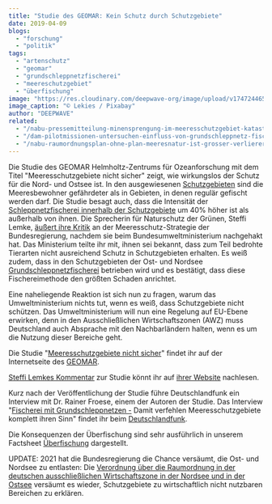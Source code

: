 ```yaml
---
title: "Studie des GEOMAR: Kein Schutz durch Schutzgebiete"
date: 2019-04-09
blogs: 
  - "forschung"
  - "politik"
tags: 
  - "artenschutz"
  - "geomar"
  - "grundschleppnetzfischerei"
  - "meereschutzgebiet"
  - "überfischung"
image: "https://res.cloudinary.com/deepwave-org/image/upload/v1747244651/deepwave.org/shrimp-205275_1920.jpg"
image_caption: "© Lekies / Pixabay"
author: "DEEPWAVE"
related: 
  - "/nabu-pressemitteilung-minensprengung-im-meeresschutzgebiet-katastrophal-fuer-natur/"
  - "/dam-pilotmissionen-untersuchen-einfluss-von-grundschleppnetz-fischerei-auf-meeresschutzgebiete-in-nord-und-ostsee/"
  - "/nabu-raumordnungsplan-ohne-plan-meeresnatur-ist-grosser-verlierer/"
---
```


Die Studie des GEOMAR Helmholtz-Zentrums für Ozeanforschung mit dem Titel "Meeresschutzgebiete nicht sicher" zeigt, wie wirkungslos der Schutz für die Nord- und Ostsee ist. In den ausgewiesenen [Schutzgebieten](https://www.deepwave.org/nabu-pressemitteilung-minensprengung-im-meeresschutzgebiet-katastrophal-fuer-natur/) sind die Meeresbewohner gefährdeter als in Gebieten, in denen regulär gefischt werden darf. Die Studie besagt auch, dass die Intensität der [Schleppnetzfischerei innerhalb der Schutzgebiete](https://www.deepwave.org/dam-pilotmissionen-untersuchen-einfluss-von-grundschleppnetz-fischerei-auf-meeresschutzgebiete-in-nord-und-ostsee/) um 40% höher ist als außerhalb von ihnen. Die Sprecherin für Naturschutz der Grünen, Steffi Lemke, [äußert ihre Kritik](https://www.steffi-lemke.de/2019/02/geomar-studie-starke-belastung-durch-fischerei-in-schutzgebieten/) an der Meeresschutz-Strategie der Bundesregierung, nachdem sie beim Bundesumweltministerium nachgehakt hat. Das Ministerium teilte ihr mit, ihnen sei bekannt, dass zum Teil bedrohte Tierarten nicht ausreichend Schutz in Schutzgebieten erhalten. Es weiß zudem, dass in den Schutzgebieten der Ost- und Nordsee [Grundschleppnetzfischerei](https://res.cloudinary.com/deepwave-org/image/upload/v1747243640/deepwave.org/DWfacts_Grundschleppnetzfischerei_2016.pdf) betrieben wird und es bestätigt, dass diese Fischereimethode den größten Schaden anrichtet.

Eine naheliegende Reaktion ist sich nun zu fragen, warum das Umweltministerium nichts tut, wenn es weiß, dass Schutzgebiete nicht schützen. Das Umweltministerium will nun eine Regelung auf EU-Ebene erwirken, denn in den Ausschließlichen Wirtschaftszonen (AWZ) muss Deutschland auch Absprache mit den Nachbarländern halten, wenn es um die Nutzung dieser Bereiche geht.

Die Studie "[Meeresschutzgebiete nicht sicher](https://www.geomar.de/news/article/meeresschutzgebiete-nicht-sicher/)" findet ihr auf der Internetseite des [GEOMAR](https://www.geomar.de/).

[Steffi Lemkes Kommentar](https://www.steffi-lemke.de/2019/02/geomar-studie-starke-belastung-durch-fischerei-in-schutzgebieten/) zur Studie könnt ihr auf [ihrer Website](https://www.steffi-lemke.de/) nachlesen.

Kurz nach der Veröffentlichung der Studie führe Deutschlandfunk ein Interview mit Dr. Rainer Froese, einem der Autoren der Studie. Das Interview "[Fischerei mit Grundschleppnetzen -](https://www.deutschlandfunk.de/fischerei-mit-grundschleppnetzen-damit-verfehlen-100.html) Damit verfehlen Meeresschutzgebiete komplett ihren Sinn" findet ihr beim [Deutschlandfunk](https://www.deutschlandfunk.de/).

Die Konsequenzen der Überfischung sind sehr ausführlich in unserem Factsheet [Überfischung](https://www.deepwave.org/die-ozeane/überfischung/) dargestellt.

UPDATE: 2021 hat die Bundesregierung die Chance versäumt, die Ost- und Nordsee zu entlasten: Die [Verordnung über die Raumordnung in der deutschen ausschließlichen Wirtschaftszone in der Nordsee und in der Ostsee](https://www.deepwave.org/nabu-raumordnungsplan-ohne-plan-meeresnatur-ist-grosser-verlierer/) versäumt es wieder, Schutzgebiete zu wirtschaftlich nicht nutzbaren Bereichen zu erklären.
